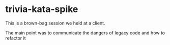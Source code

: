 # trivia-kata-spike

This is a brown-bag session we held at a client.

The main point was to communicate the dangers of legacy code and how to refactor it

